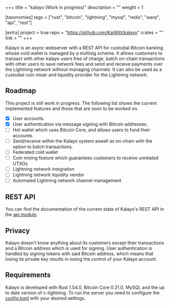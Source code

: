+++
title = "kalayo (Work in progress)"
description = ""
weight = 1

[taxonomies]
tags = ["rust", "bitcoin", "lightning", "mysql", "redis", "warp", "api", "rest"]

[extra]
project = true
repo = "https://github.com/KaiWitt/kalayo"
crates = ""
link = ""
+++

Kalayo is an async webserver with a REST API for custodial Bitcoin banking whose cold wallet is managed by a multisig scheme. It allows customers to transact with other kalayo users free of charge, batch on-chain transactions with other users to save network fees and send and receive payments over the Lightning network without managing channels. It can also be used as a custodial coin mixer and liquidity provider for the Lightning network.

<!-- more -->

## Roadmap
This project is still work in progress. The following list shows the current implemented features and those that are soon to be worked on.
- [x] User accounts.
- [x] User authentication via message signing with Bitcoin addresses.
- [ ] Hot wallet which uses Bitcoin Core, and allows users to fund their accounts.
- [ ] Send/receive within the Kalayo system aswell as on-chain with the option to batch transactions.
- [ ] Federated cold wallet
- [ ] Coin mixing feature which guarantees customers to receive unrelated UTXOs
- [ ] Lightning network integration
- [ ] Lightning network liquidity vendor
- [ ] Automated Lightning network channel management

## REST API
You can find the documentation of the current state of Kalayo's REST API in the [api module](https://github.com/KaiWitt/kalayo/tree/master/src/api).

## Privacy
Kalayo doesn't know anything about its customers except their transactions and a Bitcoin address which is used for signing. User authentication is handled by signing tokens with said Bitcoin address, which means that losing its private key results in losing the control of your Kalayo account.

## Requirements
Kalayo is developed with Rust 1.54.0, Bitcoin Core 0.21.0, MySQL and the up to date version of c-lightning. To run the server you need to configure the [config.toml](https://github.com/KaiWitt/kalayo/blob/master/config.toml) with your desired settings.